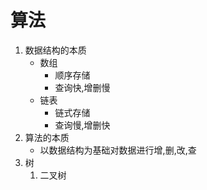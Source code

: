 # 算法

1. 数据结构的本质
   - 数组
     - 顺序存储
     - 查询快,增删慢
   - 链表
     - 链式存储
     - 查询慢,增删快
2. 算法的本质
   - 以数据结构为基础对数据进行增,删,改,查
3. 树
   1. 二叉树

